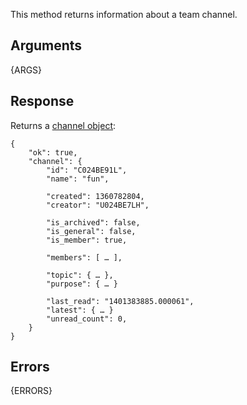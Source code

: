 
This method returns information about a team channel.


## Arguments

{ARGS}


## Response

Returns a [channel object](/types/channel):

	{
		"ok": true,
		"channel": {
			"id": "C024BE91L",
			"name": "fun",

			"created": 1360782804,
			"creator": "U024BE7LH",

			"is_archived": false,
			"is_general": false,
			"is_member": true,

			"members": [ … ],

			"topic": { … },
			"purpose": { … }

			"last_read": "1401383885.000061",
			"latest": { … }
			"unread_count": 0,
		}
	}


## Errors

{ERRORS}
